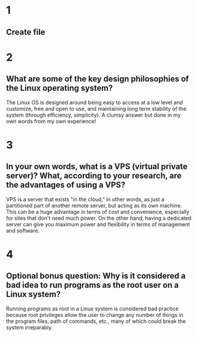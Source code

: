 # 1 

## Create file

# 2

## What are some of the key design philosophies of the Linux operating system?

The Linux OS is designed around being easy to access at a low level and customize, free and open to use, and maintaining long term stability of the system (through efficiency, simplicity). A clumsy answer but done in my own words from my own experience!

# 3

## In your own words, what is a VPS (virtual private server)? What, according to your research, are the advantages of using a VPS?

VPS is a server that exists "in the cloud," in other words, as just a partitioned part of another remote server, but acting as its own machine. This can be a huge advantage in terms of cost and convenience, especially for sites that don't need much power. On the other hand, having a dedicated server can give you maximum power and flexibility in terms of management and software.

# 4

## Optional bonus question: Why is it considered a bad idea to run programs as the root user on a Linux system?

Running programs as root in a Linux system is considered bad practice because root privileges allow the user to change any number of things in the program files, path of commands, etc., many of which could break the system irreparably.
